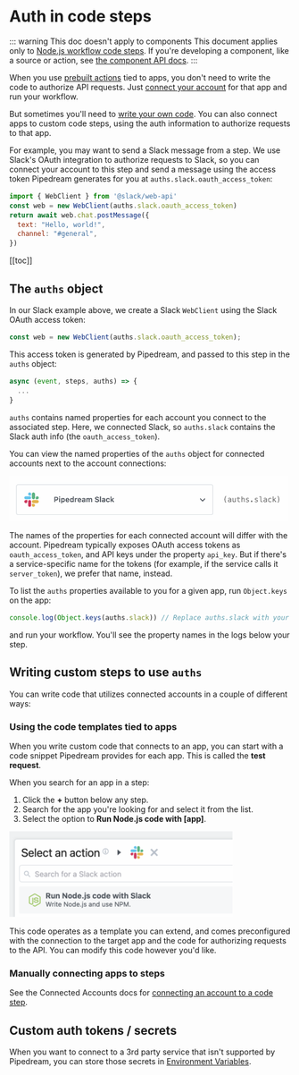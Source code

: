 # Auth in code steps

::: warning This doc doesn't apply to components
This document applies only to [Node.js workflow code steps](/workflows/steps/code/). If you're developing a component, like a source or action, see [the component API docs](/components/api/#app-props).
:::

When you use [prebuilt actions](/components/actions/) tied to apps, you don't need to write the code to authorize API requests. Just [connect your account](/connected-accounts/#connecting-accounts) for that app and run your workflow.

But sometimes you'll need to [write your own code](/workflows/steps/code/). You can also connect apps to custom code steps, using the auth information to authorize requests to that app.

For example, you may want to send a Slack message from a step. We use Slack's OAuth integration to authorize requests to Slack, so you can connect your account to this step and send a message using the access token Pipedream generates for you at `auths.slack.oauth_access_token`:

```javascript
import { WebClient } from '@slack/web-api'
const web = new WebClient(auths.slack.oauth_access_token)
return await web.chat.postMessage({
  text: "Hello, world!",
  channel: "#general",
})
```

[[toc]]

## The `auths` object

In our Slack example above, we create a Slack `WebClient` using the Slack OAuth access token:

```javascript
const web = new WebClient(auths.slack.oauth_access_token);
```

This access token is generated by Pipedream, and passed to this step in the `auths` object:

```javascript
async (event, steps, auths) => {
  ...
}
```

`auths` contains named properties for each account you connect to the associated step. Here, we connected Slack, so `auths.slack` contains the Slack auth info (the `oauth_access_token`).

You can view the named properties of the `auths` object for connected accounts next to the account connections:

<div>
<img alt="Slack auths object" width="500" src="./images/auths-property.png">
</div>

The names of the properties for each connected account will differ with the account. Pipedream typically exposes OAuth access tokens as `oauth_access_token`, and API keys under the property `api_key`. But if there's a service-specific name for the tokens (for example, if the service calls it `server_token`), we prefer that name, instead.

To list the `auths` properties available to you for a given app, run `Object.keys` on the app:

```javascript
console.log(Object.keys(auths.slack)) // Replace auths.slack with your app's name
```

and run your workflow. You'll see the property names in the logs below your step.

## Writing custom steps to use `auths`

You can write code that utilizes connected accounts in a couple of different ways:

### Using the code templates tied to apps

When you write custom code that connects to an app, you can start with a code snippet Pipedream provides for each app. This is called the **test request**.

When you search for an app in a step:

1. Click the **+** button below any step.
2. Search for the app you're looking for and select it from the list.
3. Select the option to **Run Node.js code with [app]**.

<div>
<img alt="Slack test request" width="400" src="./images/run-node-with-slack.png">
</div>

This code operates as a template you can extend, and comes preconfigured with the connection to the target app and the code for authorizing requests to the API. You can modify this code however you'd like.

### Manually connecting apps to steps

See the Connected Accounts docs for [connecting an account to a code step](/connected-accounts/#from-a-code-step).

## Custom auth tokens / secrets

When you want to connect to a 3rd party service that isn't supported by Pipedream, you can store those secrets in [Environment Variables](/environment-variables/).

<Footer />
